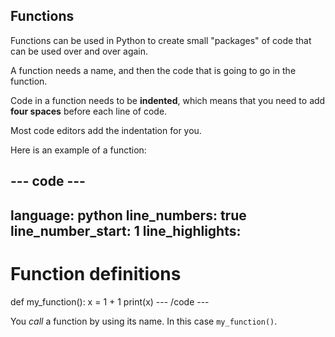 <h2 class="c-project-heading--explainer">Functions</h2>

Functions can be used in Python to create small "packages" of code that can be used over and over again.

A function needs a name, and then the code that is going to go in the function.

Code in a function needs to be **indented**, which means that you need to add **four spaces** before each line of code.

Most code editors add the indentation for you.

Here is an example of a function:

--- code ---
---
language: python
line_numbers: true
line_number_start: 1
line_highlights:
---
# Function definitions
def my_function():
    x = 1 + 1
    print(x)
--- /code ---

You *call* a function by using its name. In this case `my_function()`.
